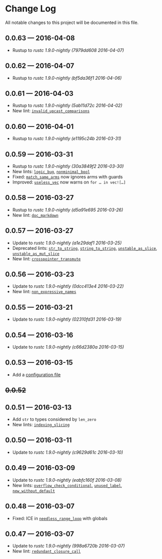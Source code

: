 # Change Log
All notable changes to this project will be documented in this file.

## 0.0.63 — 2016-04-08
* Rustup to *rustc 1.9.0-nightly (7979dd608 2016-04-07)*

## 0.0.62 — 2016-04-07
* Rustup to *rustc 1.9.0-nightly (bf5da36f1 2016-04-06)*

## 0.0.61 — 2016-04-03
* Rustup to *rustc 1.9.0-nightly (5ab11d72c 2016-04-02)*
* New lint: [`invalid_upcast_comparisons`]

## 0.0.60 — 2016-04-01
* Rustup to *rustc 1.9.0-nightly (e1195c24b 2016-03-31)*

## 0.0.59 — 2016-03-31
* Rustup to *rustc 1.9.0-nightly (30a3849f2 2016-03-30)*
* New lints: [`logic_bug`], [`nonminimal_bool`]
* Fixed: [`match_same_arms`] now ignores arms with guards
* Improved: [`useless_vec`] now warns on `for … in vec![…]`

## 0.0.58 — 2016-03-27
* Rustup to *rustc 1.9.0-nightly (d5a91e695 2016-03-26)*
* New lint: [`doc_markdown`]

## 0.0.57 — 2016-03-27
* Update to *rustc 1.9.0-nightly (a1e29daf1 2016-03-25)*
* Deprecated lints: [`str_to_string`], [`string_to_string`], [`unstable_as_slice`], [`unstable_as_mut_slice`]
* New lint: [`crosspointer_transmute`]

## 0.0.56 — 2016-03-23
* Update to *rustc 1.9.0-nightly (0dcc413e4 2016-03-22)*
* New lint: [`non_expressive_names`]

## 0.0.55 — 2016-03-21
* Update to *rustc 1.9.0-nightly (02310fd31 2016-03-19)*

## 0.0.54 — 2016-03-16
* Update to *rustc 1.9.0-nightly (c66d2380a 2016-03-15)*

## 0.0.53 — 2016-03-15
* Add a [configuration file]

## ~~0.0.52~~

## 0.0.51 — 2016-03-13
* Add `str` to types considered by `len_zero`
* New lints: [`indexing_slicing`]

## 0.0.50 — 2016-03-11
* Update to *rustc 1.9.0-nightly (c9629d61c 2016-03-10)*

## 0.0.49 — 2016-03-09
* Update to *rustc 1.9.0-nightly (eabfc160f 2016-03-08)*
* New lints: [`overflow_check_conditional`], [`unused_label`], [`new_without_default`]

## 0.0.48 — 2016-03-07
* Fixed: ICE in [`needless_range_loop`] with globals

## 0.0.47 — 2016-03-07
* Update to *rustc 1.9.0-nightly (998a6720b 2016-03-07)*
* New lint: [`redundant_closure_call`]

[configuration file]: ./rust-clippy#configuration

[`crosspointer_transmute`]: https://github.com/Manishearth/rust-clippy/wiki#crosspointer_transmute
[`doc_markdown`]: https://github.com/Manishearth/rust-clippy/wiki#doc_markdown
[`indexing_slicing`]: https://github.com/Manishearth/rust-clippy/wiki#indexing_slicing
[`invalid_upcast_comparisons`]: https://github.com/Manishearth/rust-clippy/wiki#invalid_upcast_comparisons
[`logic_bug`]: https://github.com/Manishearth/rust-clippy/wiki#logic_bug
[`match_same_arms`]: https://github.com/Manishearth/rust-clippy/wiki#match_same_arms
[`needless_range_loop`]: https://github.com/Manishearth/rust-clippy/wiki#needless_range_loop
[`new_without_default`]: https://github.com/Manishearth/rust-clippy/wiki#new_without_default
[`non_expressive_names`]: https://github.com/Manishearth/rust-clippy/wiki#non_expressive_names
[`nonminimal_bool`]: https://github.com/Manishearth/rust-clippy/wiki#nonminimal_bool
[`overflow_check_conditional`]: https://github.com/Manishearth/rust-clippy/wiki#overflow_check_conditional
[`redundant_closure_call`]: https://github.com/Manishearth/rust-clippy/wiki#redundant_closure_call
[`str_to_string`]: https://github.com/Manishearth/rust-clippy/wiki#str_to_string
[`string_to_string`]: https://github.com/Manishearth/rust-clippy/wiki#string_to_string
[`unstable_as_mut_slice`]: https://github.com/Manishearth/rust-clippy/wiki#unstable_as_mut_slice
[`unstable_as_slice`]: https://github.com/Manishearth/rust-clippy/wiki#unstable_as_slice
[`unused_label`]: https://github.com/Manishearth/rust-clippy/wiki#unused_label
[`useless_vec`]: https://github.com/Manishearth/rust-clippy/wiki#useless_vec

